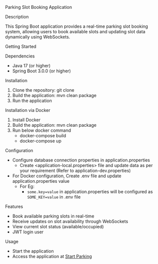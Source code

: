 Parking Slot Booking Application

Description

This Spring Boot application provides a real-time parking slot booking system, allowing users to book available slots and updating slot data dynamically using WebSockets.

Getting Started

Dependencies

- Java 17 (or higher)
- Spring Boot 3.0.0 (or higher)

Installation

1. Clone the repository: git clone 
2. Build the application: mvn clean package
3. Run the application

Installation via Docker

1. Install Docker
2. Build the application: mvn clean package
3. Run below docker command
   - docker-compose build 
   - docker-compose up


Configuration

- Configure database connection properties in application.properties
  - Create <application-local.properties> file and update data as per your requirement (Refer to application-dev.properties)
- For Docker configuration, Create .env file and update application.properties value
  - For Eg: 
    - `some.key=value` in application.properties will be configured as `SOME_KEY=value` in .env file

Features

- Book available parking slots in real-time
- Receive updates on slot availability through WebSockets
- View current slot status (available/occupied)
- JWT login user


Usage


- Start the application
- Access the application at [Start Parking](http://localhost:8080/api/v1/park)
